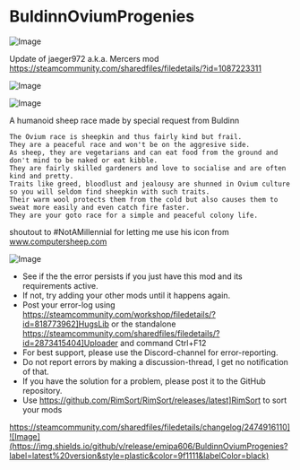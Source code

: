 # BuldinnOviumProgenies

![Image](https://i.imgur.com/buuPQel.png)

Update of jaeger972 a.k.a. Mercers mod
https://steamcommunity.com/sharedfiles/filedetails/?id=1087223311

![Image](https://i.imgur.com/KFjAmff.png)

	
![Image](https://i.imgur.com/Z4GOv8H.png)

A humanoid sheep race made by special request from Buldinn
	
	The Ovium race is sheepkin and thus fairly kind but frail.
	They are a peaceful race and won't be on the aggresive side.
	As sheep, they are vegetarians and can eat food from the ground and don't mind to be naked or eat kibble.
	They are fairly skilled gardeners and love to socialise and are often kind and pretty.
	Traits like greed, bloodlust and jealousy are shunned in Ovium culture so you will seldom find sheepkin with such traits.
	Their warm wool protects them from the cold but also causes them to sweat more easily and even catch fire faster.
	They are your goto race for a simple and peaceful colony life.

shoutout to #NotAMillennial for letting me use his icon from www.computersheep.com

![Image](https://i.imgur.com/PwoNOj4.png)



-  See if the the error persists if you just have this mod and its requirements active.
-  If not, try adding your other mods until it happens again.
-  Post your error-log using https://steamcommunity.com/workshop/filedetails/?id=818773962]HugsLib or the standalone https://steamcommunity.com/sharedfiles/filedetails/?id=2873415404]Uploader and command Ctrl+F12
-  For best support, please use the Discord-channel for error-reporting.
-  Do not report errors by making a discussion-thread, I get no notification of that.
-  If you have the solution for a problem, please post it to the GitHub repository.
-  Use https://github.com/RimSort/RimSort/releases/latest]RimSort to sort your mods



https://steamcommunity.com/sharedfiles/filedetails/changelog/2474916110]![Image](https://img.shields.io/github/v/release/emipa606/BuldinnOviumProgenies?label=latest%20version&style=plastic&color=9f1111&labelColor=black)

